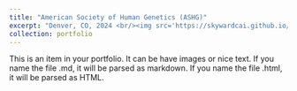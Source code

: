 ```yaml
---
title: "American Society of Human Genetics (ASHG)"
excerpt: "Denver, CO, 2024 <br/><img src='https://skywardcai.github.io/dingtiancai.github.io/images/500x300.png'>"
collection: portfolio
---
```


This is an item in your portfolio. It can be have images or nice text. If you name the file .md, it will be parsed as markdown. If you name the file .html, it will be parsed as HTML. 
